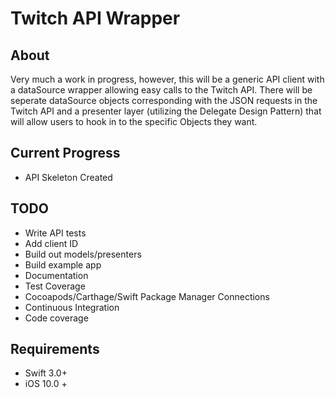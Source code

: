 # Twitch API Wrapper

## About
Very much a work in progress, however, this will be a generic API client with a dataSource wrapper allowing easy calls to the Twitch API.  There will be seperate dataSource objects corresponding with the JSON requests in the Twitch API and a presenter layer (utilizing the Delegate Design Pattern) that will allow users to hook in to the specific Objects they want.

## Current Progress
* API Skeleton Created

## TODO
* Write API tests
* Add client ID
* Build out models/presenters
* Build example app
* Documentation
* Test Coverage
* Cocoapods/Carthage/Swift Package Manager Connections
* Continuous Integration
* Code coverage

## Requirements
* Swift 3.0+
* iOS 10.0 +


